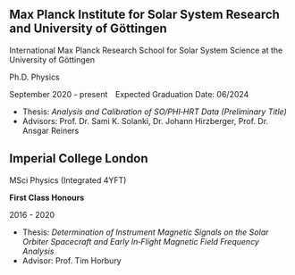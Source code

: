 ## **Max Planck Institute for Solar System Research and University of Göttingen**

International Max Planck Research School for Solar System Science at the University of Göttingen

Ph.D. Physics

September 2020 - present&emsp;Expected Graduation Date: 06/2024

- Thesis: _Analysis and Calibration of SO/PHI‑HRT Data (Preliminary Title)_
- Advisors: Prof. Dr. Sami K. Solanki, Dr. Johann Hirzberger, Prof. Dr. Ansgar Reiners


## **Imperial College London**

MSci Physics (Integrated 4YFT)

**First Class Honours**

2016 - 2020

- Thesis: _Determination of Instrument Magnetic Signals on the Solar Orbiter Spacecraft and Early In‑Flight Magnetic Field Frequency Analysis_
- Advisor: Prof. Tim Horbury